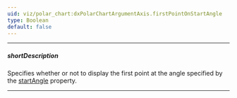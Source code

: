 ```yaml
---
uid: viz/polar_chart:dxPolarChartArgumentAxis.firstPointOnStartAngle
type: Boolean
default: false
---
```

---
##### shortDescription
Specifies whether or not to display the first point at the angle specified by the [startAngle](/api-reference/10%20UI%20Components/dxPolarChart/1%20Configuration/argumentAxis/startAngle.md '/Documentation/ApiReference/UI_Components/dxPolarChart/Configuration/argumentAxis/#startAngle') property.

---
<!--
This property is specific to a discrete argument axis. 

#include btn-open-demo with {
    href: "https://js.devexpress.com/Demos/WidgetsGallery/Demo/Charts/WindRose/"
}
-->